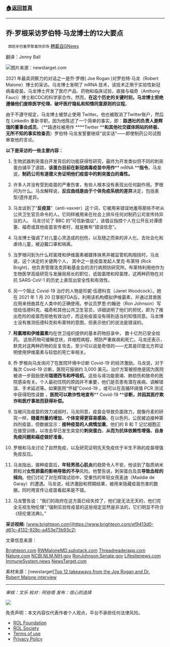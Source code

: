 ###  [:house:返回首頁](https://github.com/ourhimalayas/txt)
---


## 乔·罗根采访罗伯特·马龙博士的12大要点
` 西班牙巴塞罗那喜悦农场` [轉載自GNews](https://gnews.org/zh-hans/1824994/)

翻译：Jenny Ball

![](https://assets.gnews.org/wp-content/uploads/2022/01/image0-1-1.jpg)图片来源：newstarget.com

2021 年最具洞察力的对话之一是乔·罗根( Joe Rogan )对罗伯特·马龙（Robert Malone）博士的采访。马龙博士发明了 mRNA 技术，该技术正用于实验性新冠病毒疫苗。马龙博士开发了医疗产品、药物和临床试验，直接与福奇（Anthony Fauci）博士和CDC的科学家合作。然而，**在这个历史的关键时刻，马龙博士拒绝遵循他们废除医学伦理、破坏医疗隐私和知情同意原则的议程**。

由于不遵守规定，马龙博士被禁止使用 Twitter。他也被取消了Twitter账户，然后在 LinkedIn 重新寻职，因为他陈述了一个简单的事实，即：**路透社的负责人是辉瑞的董事会成员**。（**路透社被用作 ****Twitter ****和其他社交媒体网站的终极、无所不知的事实检查员**）罗伯特·马龙发誓要继续“说实话”——即使制药公司试图审查他的言论。

**以下是采访的一些主要内容：**

1. 生物武器刺突蛋白开发背后的功能获得性研究，最终为开发类似但不同的刺突蛋白铺平了道路，**该蛋白目前在新冠病毒疫苗中用作**** mRNA ****指令**。马龙说，**制药公司有道德义务证明他们疫苗中的刺突蛋白的毒性。**

2. 许多人并没有受到疫苗的严重伤害，有些人根本没有表现出任何副作用。罗根问为什么。马龙解释说，**反应曲线是由于个体免疫系统的差异**决定，包括表型/遗传差异。

3. 马龙谈到了“**反疫苗**”（anti-vaxxer）这个词，它被用来错误地羞辱那些不听从公共卫生官员命令的人。它同样被用来在社会上排斥任何对制药公司宣传持异议的人。 马龙讨论了 BBC 的“可信新倡议”，该倡议指控个人在公开反对谭德塞、福奇或其他疫苗宣传者时，就是散布“错误信息”。

4. 马龙博士强调了对儿童心灵造成的创伤，以及随之而来的非人化、去社会化和虐待儿童，被迫戴口罩和隔离。

5. 当罗根问到为什么羟氯喹和伊维菌素被媒体抹黑并被监管机构阻挠时，马龙说，这个决定的关键两个人， 其中之一是疫苗发起人里克·布莱特 (Rick Bright)，他负责管理洛克菲勒基金会的流行病预防研究所。布莱特利用他作为生物医学高级研究与发展局局长的职位，诋毁氯喹和羟氯喹，这两种药物在对抗 SARS-CoV-1 的历史上表现出安全性和有效性。

6. 另一个阻止 Covid-19 治疗的人物是珍妮·伍德科克（Janet Woodcock）。她在 2021 年 1 月 20 日掌舵FDA后，利用该机构模拟伊维菌素，并通过其兽医应用来扭曲其在人类中的正确使用。参议员罗恩·约翰逊（Ron Johnson）写信给伍德科克、福奇和其他公共卫生官员，详细说明了他们的担忧，即为了推出危险的疫苗而拒绝有效治疗，而这些疫苗没有得到适当的知情同意。马龙博士没有推测伍德科克和布莱特的意图，但表示他们的说法是错误的。

7. **羟氯喹和伊维菌素**均在世卫组织提供的基本药物目录中， 数十亿剂已安全给药。 这些药物可缓解症状，并缩短病程，预防严重疾病和死亡。马龙还表示，默克对这两种药物的反复攻击，至少可以说是奇怪的——尤其是印度北方邦证明使用伊维菌素与较低的死亡率相关。

8. 乔·罗根向马龙询问了在医院环境中诊断 Covid-19 的经济激励。马龙说，对于每次 Covid-19 诊断，医院可报销约 3,000 美元。治疗方案被拒绝是因为医院被进一步鼓励使用**瑞德西韦和呼吸机**，这些与肾功能衰竭、肺损伤和致命的医院感染有关。个人最初住院的原因并不重要，他们是否患有潜在疾病、调解错误、手术延迟等。如果医院“怀疑”Covid-19 ，或可以在高循环阈值 PCR 测试中获得阳性读数 ，**医院可以欺诈性地宣布**** Covid-19 ****诊断，并因其医疗欺诈和医疗事故而获得补偿。**

9. 当被问及疫苗的效力减弱时，马龙同意，疫苗会导致负面效力，就像丹麦的研究一样，**随着剂量的增加**，**个体变得更容易感染**。在以色列，公民被迫接种第四剂疫苗，但数据显示：**接种疫苗的人病情加重**。他们的 B 和 T 记忆细胞正在接受训练，以攻击早已发生突变的**刺突蛋白**，**从而为抗体依赖性增强、自身免疫问题和癌症做好准备**。

10. 罗根和马龙讨论了自然免疫，以及研究证明先天免疫优于半生不熟的疫苗增强免疫反应。

11. 马龙指出，接种疫苗后，**年轻男孩心肌炎**的趋势令人不安。他谈到了脂质纳米颗粒对**女性卵巢的影响导致的不孕**风险。他警告说，刺突蛋白及其**导致血栓的倾向**。他们讨论了对在辉瑞试验中，受重伤的年轻女孩麦迪（Maddie de Garay）的遭遇。马龙说，经济激励和预期结果，被用来隐藏疫苗伤害的数据，同时用宣传让疫苗看起来是不错。

12. 马龙警告说：“我们的政府在这方面已经失控了，他们是无法无天的，他们完全无视生物伦理”,“强制实验性疫苗的这些规定显然是非法的，它们明显不符合《纽伦堡法典》。”

**采访视频:** [www.brighteon.com](https://www.brighteon.com/ef9413d0-d61c-4132-928c-a453e73b93c2)

文章信息来源：

[Brighteon.com](https://www.brighteon.com/ef9413d0-d61c-4132-928c-a453e73b93c2)
[RWMaloneMD.substack.com](https://rwmalonemd.substack.com/p/i-dont-always-lose-half-a-million)
[Threadreaderapp.com](https://threadreaderapp.com/thread/1477032151493267460.html)
[Nature.com](https://www.nature.com/articles/s41421-020-0156-0?fbclid=IwAR3kk5Xmcn9smdmOT2UN4aNNY3jq9N1rXT_5g4ACHywblAgJWN5ZzF0N4n4)
[NCBI.NLM.NIH.gov](https://www.ncbi.nlm.nih.gov/pmc/articles/PMC1232869/)
[RonJohnson.Senate.gov](https://www.ronjohnson.senate.gov/services/files/3F84D215-46DE-4FD4-A317-A110D1EF1468)
[Lifesitenews.com](https://www.lifesitenews.com/news/hospital-death-camps-attorney-says-covid-patients-are-trapped-and-receiving-harmful-treatments/?fbclid=IwAR3-sP_Rl05COjuI9hdZN-lze1Kmg_pzdwowYrXpbxDN-h8vbh0zzEzhOzo)
[ImmuneSystem.news](https://immunesystem.news/2021-12-14-study-natural-immunity-better-than-vaccine.html)
[NewsTarget.com](https://newstarget.com/2021-12-29-experimental-mrna-vaccines-cause-heart-damage-destroy-young-boys-health.html)

素材来源：[newstarget][Top 12 takeaways from the Joe Rogan and Dr. Robert Malone interview](https://www.newstarget.com/2022-01-04-top-12-takeaways-from-joe-rogan-dr-robert-malone-interview.html)

* * *

*审核：文乐*
*校对 : 阿伯塔*
*发布：信心的选择*

![](https://assets.gnews.org/wp-content/uploads/2022/01/GNEWS_CH.-1.jpeg)

 

免责声明：本文内容仅代表作者个人观点，平台不承担任何法律风险。

- [ROL Foundation](https://rolfoundation.org/)
- [ROL Society](https://rolsociety.org/)
- [Terms of use](https://gnews.org/terms-of-use-3/)
- [Privacy Policy](https://gnews.org/privacy-policy/)
